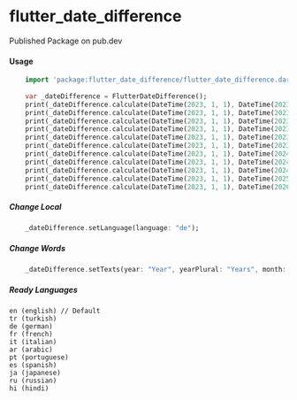 # flutter_date_difference

Published Package on pub.dev

#### Usage

```dart
    import 'package:flutter_date_difference/flutter_date_difference.dart';
    
    var _dateDifference = FlutterDateDifference();
    print(_dateDifference.calculate(DateTime(2023, 1, 1), DateTime(2023, 1, 2))); // 1 Day
    print(_dateDifference.calculate(DateTime(2023, 1, 1), DateTime(2023, 1, 3))); // 2 Days
    print(_dateDifference.calculate(DateTime(2023, 1, 1), DateTime(2023, 2, 1))); // 1 Month
    print(_dateDifference.calculate(DateTime(2023, 1, 1), DateTime(2023, 6, 1))); // 5 Months
    print(_dateDifference.calculate(DateTime(2023, 1, 1), DateTime(2023, 6, 2))); // 5 Months 1 Day
    print(_dateDifference.calculate(DateTime(2023, 1, 1), DateTime(2023, 6, 13))); // 5 Months 12 Days
    print(_dateDifference.calculate(DateTime(2023, 1, 1), DateTime(2024, 1, 1))); // 1 Year
    print(_dateDifference.calculate(DateTime(2023, 1, 1), DateTime(2024, 1, 2))); // 1 Year 1 Day
    print(_dateDifference.calculate(DateTime(2023, 1, 1), DateTime(2024, 1, 3))); // 1 Year 2 Days
    print(_dateDifference.calculate(DateTime(2023, 1, 1), DateTime(2025, 4, 1))); // 2 Years 3 Months
    print(_dateDifference.calculate(DateTime(2023, 1, 1), DateTime(2026, 5, 28))); // 3 Years 4 Months 27 Days
```
##### Change Local
```dart
    _dateDifference.setLanguage(language: "de");
```
##### Change Words
```dart
    _dateDifference.setTexts(year: "Year", yearPlural: "Years", month: "Month", monthPlural: "Months", day: "Day", dayPlural: "Days");
```
##### Ready Languages
    en (english) // Default
    tr (turkish)
    de (german)
    fr (french)
    it (italian)
    ar (arabic)
    pt (portuguese)
    es (spanish)
    ja (japanese)
    ru (russian)
    hi (hindi)